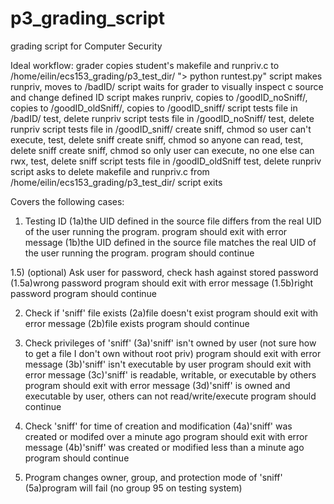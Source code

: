 # p3_grading_script
grading script for Computer Security

 Ideal workflow:
 grader copies student's makefile and runpriv.c to /home/eilin/ecs153_grading/p3_test_dir/
 "> python runtest.py"
 script makes runpriv, moves to /badID/
 script waits for grader to visually inspect c source and change defined ID
 script makes runpriv, copies to /goodID_noSniff/, copies to /goodID_oldSniff/, copies to /goodID_sniff/
 script tests file in /badID/
	test, delete runpriv
 script tests file in /goodID_noSniff/
	test, delete runpriv
 script tests file in /goodID_sniff/
	create sniff, chmod so user can't execute, test, delete sniff
	create sniff, chmod so anyone can read, test, delete sniff
	create sniff, chmod so only user can execute, no one else can rwx, test, delete sniff
 script tests file in /goodID_oldSniff
	test, delete runpriv
 script asks to delete makefile and runpriv.c from /home/eilin/ecs153_grading/p3_test_dir/
 script exits

Covers the following cases:

 1) Testing ID
  (1a)the UID defined in the source file differs from the real UID of the user running the program.
	program should exit with error message
  (1b)the UID defined in the source file matches the real UID of the user running the program.
	program should continue

 1.5) (optional) Ask user for password, check hash against stored password
  (1.5a)wrong password
	program should exit with error message
  (1.5b)right password
	program should continue

 2) Check if 'sniff' file exists
  (2a)file doesn't exist
	program should exit with error message
  (2b)file exists
	program should continue

 3) Check privileges of 'sniff'
  (3a)'sniff' isn't owned by user (not sure how to get a file I don't own without root priv)
	program should exit with error message
  (3b)'sniff' isn't executable by user
	program should exit with error message
  (3c)'sniff' is readable, writable, or executable by others
	program should exit with error message
  (3d)'sniff' is owned and executable by user, others can not read/write/execute
	program should continue

 4) Check 'sniff' for time of creation and modification
  (4a)'sniff' was created or modifed over a minute ago
	program should exit with error message
  (4b)'sniff' was created or modified less than a minute ago
	program should continue

 5) Program changes owner, group, and protection mode of 'sniff'
  (5a)program will fail (no group 95 on testing system)
